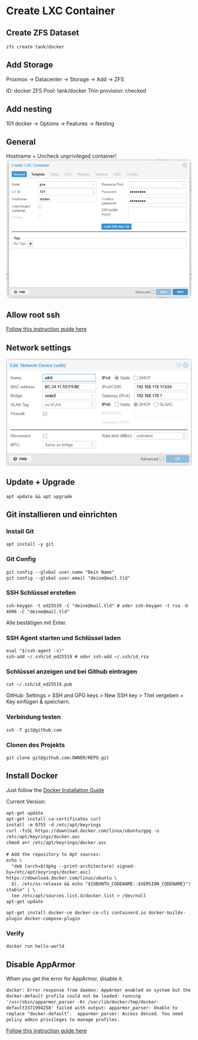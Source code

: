 # Create LXC Container

## Create ZFS Dataset

```shell
zfs create tank/docker
```

## Add Storage

Proxmox -> Datacenter -> Storage -> Add -> ZFS

ID: docker
ZFS Pool: tank/docker
Thin provision: checked

## Add nesting

101 docker -> Options -> Features -> Nesting

## General

Hostname + Uncheck unprivileged container!
![General Image](/img/create-lxc-general.png)

## Allow root ssh

[Follow this instruction guide here](../ubuntu/allow-root-ssh.md)

## Network settings

![img.png](/img/docker-network-settings.png)

## Update + Upgrade

```shell
apt update && apt upgrade
```

## Git installieren und einrichten

### Install Git

```shell
apt install -y git
```

### Git Config

```shell
git config --global user.name "Dein Name"
git config --global user.email "deine@mail.tld"
```

### SSH Schlüssel erstellen

```shell
ssh-keygen -t ed25519 -C "deine@mail.tld" # oder ssh-keygen -t rsa -b 4096 -C "deine@mail.tld"
```

Alle bestätigen mit Enter.

### SSH Agent starten und Schlüssel laden

```shell
eval "$(ssh-agent -s)"
ssh-add ~/.ssh/id_ed25519 # oder ssh-add ~/.ssh/id_rsa
```

### Schlüssel anzeigen und bei Github eintragen

```shell
cat ~/.ssh/id_ed25519.pub
```

GitHub: Settings > SSH and GPG keys > New SSH key > Titel vergeben + Key einfügen & speichern.

### Verbindung testen

```shell
ssh -T git@github.com
```

### Clonen des Projekts

```shell
git clone git@github.com:OWNER/REPO.git
```

## Install Docker

Just follow the [Docker Installation Guide](https://docs.docker.com/engine/install/ubuntu/)

Current Version:

```shell
apt-get update
apt-get install ca-certificates curl
install -m 0755 -d /etc/apt/keyrings
curl -fsSL https://download.docker.com/linux/ubuntu/gpg -o /etc/apt/keyrings/docker.asc
chmod a+r /etc/apt/keyrings/docker.asc

# Add the repository to Apt sources:
echo \
  "deb [arch=$(dpkg --print-architecture) signed-by=/etc/apt/keyrings/docker.asc] https://download.docker.com/linux/ubuntu \
  $(. /etc/os-release && echo "${UBUNTU_CODENAME:-$VERSION_CODENAME}") stable" | \
  tee /etc/apt/sources.list.d/docker.list > /dev/null
apt-get update
```

```shell
apt-get install docker-ce docker-ce-cli containerd.io docker-buildx-plugin docker-compose-plugin
```

### Verify

```shell
docker run hello-world
```

## Disable AppArmor

When you get the error for AppArmor, disable it.

```
docker: Error response from daemon: AppArmor enabled on system but the docker-default profile could not be loaded: running '/usr/sbin/apparmor_parser -Kr /var/lib/docker/tmp/docker-default3371994258' failed with output: apparmor_parser: Unable to replace "docker-default".  apparmor_parser: Access denied. You need policy admin privileges to manage profiles.
```

[Follow this instruction guide here](../ubuntu/disable-apparmor.md)

